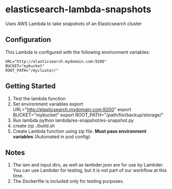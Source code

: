 # elasticsearch-lambda-snapshots

Uses AWS Lambda to take snapshots of an Elasticsearch cluster

## Configuration
This Lambda is configured with the following environment variables:

    URL="http://elasticsearch.mydomain.com:9200"
    BUCKET="mybucket"
    ROOT_PATH="/mycluster/"

## Getting Started
1.  Test the lambda function
  1.  Set environment variables
            export URL="http://elasticsearch.mydomain.com:9200"
            export BUCKET="mybucket"
            export ROOT_PATH="/path/for/backup/storage/"
  2.  Run lambda
            python lambda/es-snapshot/es-snapshot.py
2.  create zip
        ./build.sh
3.  Create Lambda function using zip file. **Must pass environment variables** (Automated in pod config)

## Notes
1. The iam and input dirs, as well as lambder.json are for use by Lambder. You can use Lambder for testing, but it is not part of our workflow at this time.
2. The Dockerfile is included only for testing purposes.
